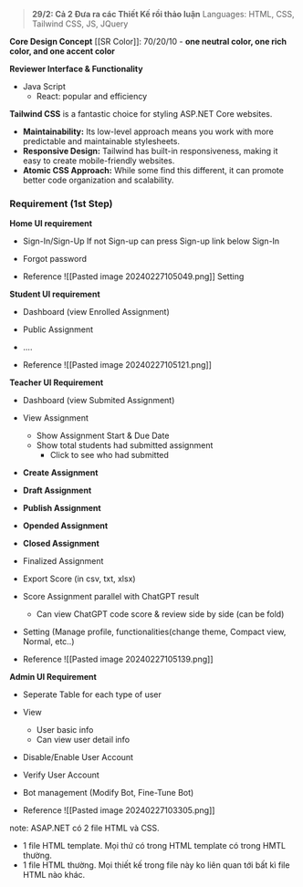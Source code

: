 > **29/2: Cả 2 Đưa ra các Thiết Kế rồi thảo luận**
Languages: HTML, CSS, Tailwind CSS, JS, JQuery 


**Core Design Concept**
[[SR Color]]: 70/20/10 - **one neutral color, one rich color, and one accent color**


**Reviewer Interface & Functionality**
+ Java Script
	+ React: popular and efficiency

**Tailwind CSS** is a fantastic choice for styling ASP.NET Core websites.

+ **Maintainability:** Its low-level approach means you work with more predictable and maintainable stylesheets.
+ **Responsive Design:** Tailwind has built-in responsiveness, making it easy to create mobile-friendly websites.
+ **Atomic CSS Approach:** While some find this different, it can promote better code organization and scalability.


### Requirement (1st Step)

**Home UI requirement**
+ Sign-In/Sign-Up 
	If not Sign-up can press Sign-up link below Sign-In
+ Forgot password

+ Reference
	![[Pasted image 20240227105049.png]]
Setting 


**Student UI requirement**
+ Dashboard (view Enrolled Assignment)
+ Public Assignment
+ ....

+ Reference
	![[Pasted image 20240227105121.png]]

**Teacher UI Requirement**
+ Dashboard (view Submited Assignment)
+ View Assignment 
	+ Show Assignment Start & Due Date 
	+ Show total students had submitted assignment
		+ Click to see who had submitted


+ **Create Assignment**
+ **Draft Assignment**
+ **Publish Assignment**
+ **Opended Assignment**
+ **Closed Assignment**

+ Finalized Assignment
+ Export Score (in csv, txt, xlsx) 
+ Score Assignment parallel with ChatGPT result
	+ Can view ChatGPT code score & review side by side (can be fold)

+ Setting (Manage profile, functionalities(change theme, Compact view, Normal, etc..)
+ Reference
	![[Pasted image 20240227105139.png]]

**Admin UI Requirement**
+ Seperate Table for each type of user
+ View
	+ User basic info
	+ Can view user detail info

+ Disable/Enable User Account
+ Verify User Account
+ Bot management (Modify Bot, Fine-Tune Bot)

+ Reference
	![[Pasted image 20240227103305.png]]


note: ASAP.NET có 2 file HTML và CSS.
+ 1 file HTML template. Mọi thứ có trong HTML template có trong HMTL thường. 
+ 1 file HTML thường. Mọi thiết kế trong file này ko liên quan tới bất kì file HTML nào khác.